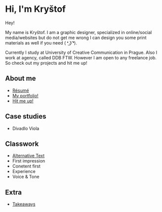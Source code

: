 # Hi, I'm Kryštof

Hey!

My name is Kryštof. I am a graphic designer, specialized in online/social media/websites but do not get me wrong I can design you some print materials as well if you need ( ❛ ͜ʖ ͡❛).

Currently I study at University of Creative Communication in Prague. Also I work at agency, called DDB FTW. However I am open to any freelance job. So check out my projects and hit me up!


## About me

- [Résumé](04-experience/index.md)
- <a href="https://www.behance.net/krystofhenzl/">My portfolio!</a>
- <a href="krystofhenzl@gmail.com/">Hit me up!</a>

## Case studies

- Divadlo Viola

## Classwork

- [Alternative Text](01-alternative-text/index.md)
- First impression
- Conetent first
- Experience
- Voice & Tone

## Extra

- [Takeaways](takeaways/index.md)
